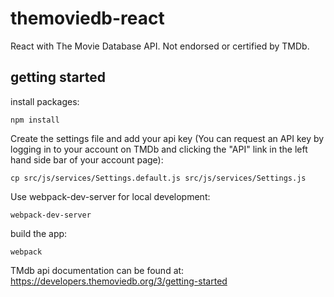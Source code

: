 # themoviedb-react

React with The Movie Database API. Not endorsed or certified by TMDb.



## getting started
install packages:
```
npm install
```
Create the settings file and add your api key (You can request an API key by logging in to your account on TMDb and clicking the "API" link in the left hand side bar of your account page):
```
cp src/js/services/Settings.default.js src/js/services/Settings.js
```

Use webpack-dev-server for local development:
```
webpack-dev-server
```
build the app:
```
webpack
```

TMdb api documentation can be found at: https://developers.themoviedb.org/3/getting-started
